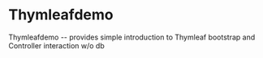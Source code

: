 # Thymleafdemo
Thymleafdemo   --  provides simple introduction to Thymleaf bootstrap and Controller interaction w/o db
